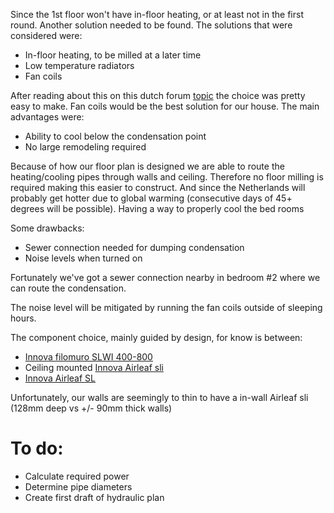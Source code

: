 Since the 1st floor won't have in-floor heating, or at least not in the first round. Another solution needed to be found. The solutions that were considered were:

- In-floor heating, to be milled at a later time
- Low temperature radiators
- Fan coils

After reading about this on this dutch forum [topic](https://gathering.tweakers.net/forum/list_messages/2080114) the choice was pretty easy to make. Fan coils would be the best solution for our house. The main advantages were:

- Ability to cool below the condensation point
- No large remodeling required

Because of how our floor plan is designed we are able to route the heating/cooling pipes through walls and ceiling. Therefore no floor milling is required making this easier to construct. And since the Netherlands will probably get hotter due to global warming (consecutive days of 45+ degrees will be possible). Having a way to properly cool the bed rooms 

Some drawbacks:
- Sewer connection needed for dumping condensation
- Noise levels when turned on

Fortunately we've got a sewer connection nearby in bedroom #2 where we can route the condensation.

The noise level will be mitigated by running the fan coils outside of sleeping hours.


The component choice, mainly guided by design, for know is between:
- [Innova filomuro SLWI 400-800](https://www.innovaenergie.com/en/products/fancoils/filomuro/filomuro-incasso/)
- Ceiling mounted [Innova Airleaf sli](https://www.innovaenergie.com/en/products/fancoils/airleaf/airleaf-sli/)
- [Innova Airleaf SL](https://www.innovaenergie.com/en/products/fancoils/airleaf/airleaf-sl/)

Unfortunately, our walls are seemingly to thin to have a in-wall Airleaf sli (128mm deep vs +/- 90mm thick walls)
# To do: 
- Calculate required power
- Determine pipe diameters
- Create first draft of hydraulic plan